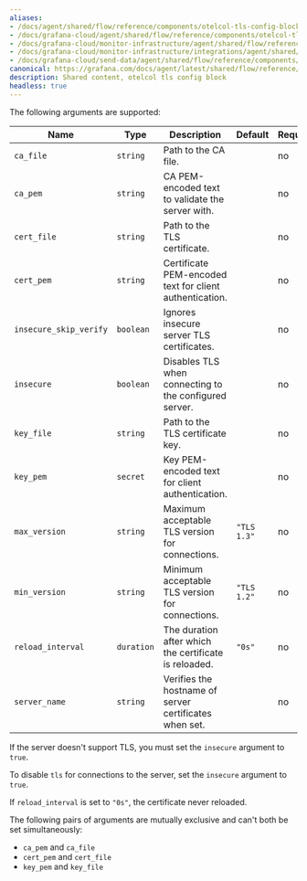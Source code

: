 ```yaml
---
aliases:
- /docs/agent/shared/flow/reference/components/otelcol-tls-config-block/
- /docs/grafana-cloud/agent/shared/flow/reference/components/otelcol-tls-config-block/
- /docs/grafana-cloud/monitor-infrastructure/agent/shared/flow/reference/components/otelcol-tls-config-block/
- /docs/grafana-cloud/monitor-infrastructure/integrations/agent/shared/flow/reference/components/otelcol-tls-config-block/
- /docs/grafana-cloud/send-data/agent/shared/flow/reference/components/otelcol-tls-config-block/
canonical: https://grafana.com/docs/agent/latest/shared/flow/reference/components/otelcol-tls-config-block/
description: Shared content, otelcol tls config block
headless: true
---
```


The following arguments are supported:

Name                   | Type       | Description                                             | Default     | Required
-----------------------|------------|---------------------------------------------------------|-------------|---------
`ca_file`              | `string`   | Path to the CA file.                                    |             | no
`ca_pem`               | `string`   | CA PEM-encoded text to validate the server with.        |             | no
`cert_file`            | `string`   | Path to the TLS certificate.                            |             | no
`cert_pem`             | `string`   | Certificate PEM-encoded text for client authentication. |             | no
`insecure_skip_verify` | `boolean`  | Ignores insecure server TLS certificates.               |             | no
`insecure`             | `boolean`  | Disables TLS when connecting to the configured server.  |             | no
`key_file`             | `string`   | Path to the TLS certificate key.                        |             | no
`key_pem`              | `secret`   | Key PEM-encoded text for client authentication.         |             | no
`max_version`          | `string`   | Maximum acceptable TLS version for connections.         | `"TLS 1.3"` | no
`min_version`          | `string`   | Minimum acceptable TLS version for connections.         | `"TLS 1.2"` | no
`reload_interval`      | `duration` | The duration after which the certificate is reloaded.   | `"0s"`      | no
`server_name`          | `string`   | Verifies the hostname of server certificates when set.  |             | no

If the server doesn't support TLS, you must set the `insecure` argument to `true`.

To disable `tls` for connections to the server, set the `insecure` argument to `true`.

If `reload_interval` is set to `"0s"`, the certificate never reloaded.

The following pairs of arguments are mutually exclusive and can't both be set simultaneously:

* `ca_pem` and `ca_file`
* `cert_pem` and `cert_file`
* `key_pem` and `key_file`
